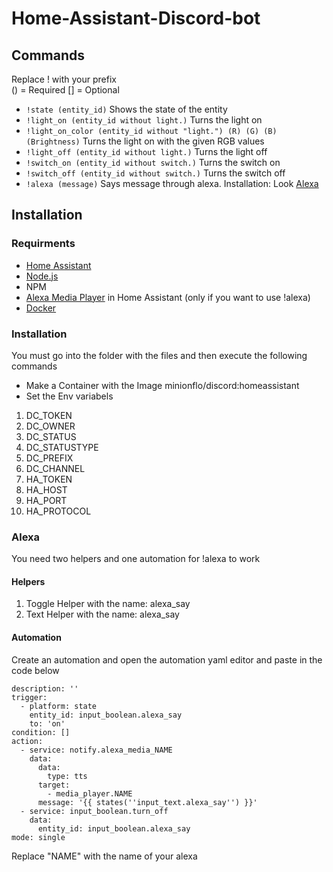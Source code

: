 # Home-Assistant-Discord-bot

## Commands

Replace ! with your prefix  
() = Required   [] = Optional

* `!state (entity_id)` Shows the state of the entity
* `!light_on (entity_id without light.)` Turns the light on
* `!light_on_color (entity_id without "light.") (R) (G) (B) (Brightness)` Turns the light on with the given RGB values
* `!light_off (entity_id without light.)` Turns the light off
* `!switch_on (entity_id without switch.)` Turns the switch on
* `!switch_off (entity_id without switch.)` Turns the switch off
* `!alexa (message)` Says message through alexa. Installation: Look [Alexa](https://github.com/Minionflo/Home-Assistant-Discord-bot#alexa)

## Installation

### Requirments

* [Home Assistant](https://home-assistant.io)
* [Node.js](https://nodejs.org/en/)
* NPM
* [Alexa Media Player](https://github.com/custom-components/alexa_media_player) in Home Assistant (only if you want to use !alexa)
* [Docker](https://www.docker.com/)

### Installation

You must go into the folder with the files and then execute the following commands

* Make a Container with the Image minionflo/discord:homeassistant
* Set the Env variabels
1. DC_TOKEN
2. DC_OWNER
3. DC_STATUS
4. DC_STATUSTYPE
5. DC_PREFIX
6. DC_CHANNEL
7. HA_TOKEN
8. HA_HOST
9. HA_PORT
10. HA_PROTOCOL

### Alexa

You need two helpers and one automation for !alexa to work

#### Helpers

1. Toggle Helper with the name: alexa_say
2. Text Helper with the name: alexa_say

#### Automation

Create an automation and open the automation yaml editor and paste in the code below

```alias: Alexa_Say
description: ''
trigger:
  - platform: state
    entity_id: input_boolean.alexa_say
    to: 'on'
condition: []
action:
  - service: notify.alexa_media_NAME
    data:
      data:
        type: tts
      target:
        - media_player.NAME
      message: '{{ states(''input_text.alexa_say'') }}'
  - service: input_boolean.turn_off
    data:
      entity_id: input_boolean.alexa_say
mode: single
```

Replace "NAME" with the name of your alexa

